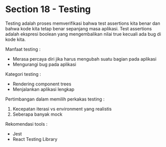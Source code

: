 # Section 18 - Testing

Testing adalah proses memverifikasi bahwa test assertions kita benar dan bahwa kode kita tetap benar sepanjang masa aplikasi. Test assertions adalah ekspresi boolean yang mengembalikan nilai true kecuali ada bug di kode kita.

Manfaat testing :
* Merasa percaya diri jika harus mengubah suatu bagian pada aplikasi
* Mengurangi bug pada aplikasi

Kategori testing :
* Rendering component trees
* Menjalankan aplikasi lengkap

Pertimbangan dalam memilih perkakas testing :
1. Kecepatan iterasi vs environment yang realistis
2. Seberapa banyak mock

Rekomendasi tools :
* Jest
* React Testing Library
